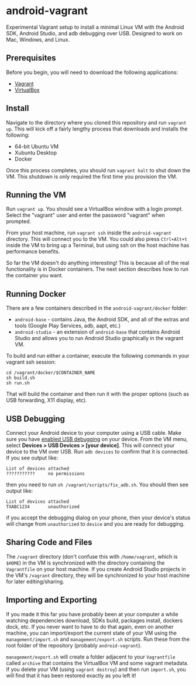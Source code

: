 # android-vagrant
Experimental Vagrant setup to install a minimal Linux VM with the Android SDK, Android Studio, and adb debugging over USB.  Designed to work on Mac, Windows, and Linux.

## Prerequisites
Before you begin, you will need to download the following applications:

  * [Vagrant](http://www.vagrantup.com/downloads.html)
  * [VirtualBox](https://www.virtualbox.org/wiki/Downloads)

## Install
Navigate to the directory where you cloned this repository and run `vagrant up`.  This will kick off a fairly lengthy process that downloads and installs the following:

  * 64-bit Ubuntu VM
  * Xubuntu Desktop
  * Docker

Once this process completes, you should run `vagrant halt` to shut down the VM.  This shutdown is only required the first time you provision the VM.

## Running the VM
Run `vagrant up`.  You should see a VirtualBox window with a login prompt.  Select the "vagrant" user and enter the password "vagrant" when prompted.

From your host machine, run `vagrant ssh` inside the `android-vagrant` directory.  This will connect you to the VM.  You could also press `Ctrl+Alt+t` inside the VM to bring up a Terminal, but using ssh on the host machine has performance benefits.

So far the VM doesn't do anything interesting!  This is because all of the real functionality is in Docker containers.  The next section describes how to run the container you want.

## Running Docker
There are a few containers described in the `android-vagrant/docker` folder:

* `android-base` - contains Java, the Android SDK, and all of the extras and tools (Google Play Services, adb, aapt, etc.)
* `android-studio` - an extension of `android-base` that contains Android Studio and allows you to run Android Studio graphically in the vagrant VM.

To build and run either a container, execute the following commands in your vagrant ssh session:

	cd /vagrant/docker/$CONTAINER_NAME
	sh build.sh
	sh run.sh
	
That will build the container and then run it with the proper options (such as USB forwarding, X11 display, etc).


## USB Debugging
Connect your Android device to your computer using a USB cable.  Make sure you have [enabled USB debugging](http://developer.android.com/tools/device.html#setting-up) on your device.  From the VM menu, select **Devices > USB Devices > [your device]**.  This will connect your device to the VM over USB.  Run `adb devices` to confirm that it is connected.  If you see output like:

	List of devices attached
	??????????? 	no permissions
	
then you need to run `sh /vagrant/scripts/fix_adb.sh`.  You should then see output like:

	List of devices attached
	TXABC1234		unauthorized
	
if you accept the debugging dialog on your phone, then your device's status will change from `unauthorized` to `device` and you are ready for debugging.

## Sharing Code and Files
The `/vagrant` directory (don't confuse this with `/home/vagrant`, which is `$HOME`) in the VM is synchronized with the directory containing the `Vagrantfile` on your host machine.  If you create Android Studio projects in the VM's `/vagrant` directory, they will be synchronized to your host machine for later editing/sharing.

## Importing and Exporting
If you made it this far you have probably been at your computer a while watching dependencies download, SDKs build, packages install, dockers dock, etc.  If you never want to have to do that again, even on another machine, you can import/export the current state of your VM using the `management/import.sh` and `management/export.sh` scripts.  Run these from the root folder of the repository (probably `android-vagrant`).

`management/export.sh` will create a folder adjacent to your `Vagrantfile` called `archive` that contains the VirtualBox VM and some vagrant metadata.  If you delete your VM (using `vagrant destroy`) and then run `import.sh`, you will find that it has been restored exactly as you left it!
